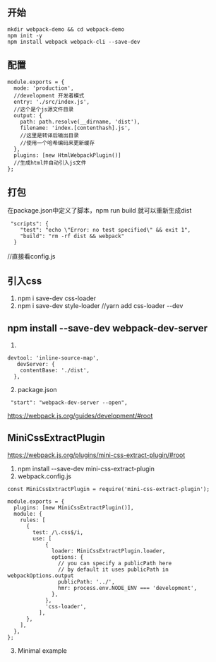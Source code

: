## 开始
```
mkdir webpack-demo && cd webpack-demo
npm init -y
npm install webpack webpack-cli --save-dev
```
## 配置
```
module.exports = {
  mode: 'production',
  //development 开发者模式
  entry: './src/index.js',
  //这个是个js源文件目录
  output: {
    path: path.resolve(__dirname, 'dist'),
    filename: 'index.[contenthash].js',
    //这里是转译后输出目录
    //使用一个哈希编码来更新缓存
  },
  plugins: [new HtmlWebpackPlugin()]
  //生成html并自动引入js文件
};
```
## 打包
在package.json中定义了脚本，npm run build 就可以重新生成dist
```
 "scripts": {
    "test": "echo \"Error: no test specified\" && exit 1",
    "build": "rm -rf dist && webpack"
  }
  ```
//直接看config.js
## 引入css
1. npm i save-dev css-loader
2. npm i save-dev style-loader
//yarn add css-loader --dev
##  npm install --save-dev webpack-dev-server
1. 
```
devtool: 'inline-source-map',
   devServer: {
    contentBase: './dist',
  },
```
2. package.json
```
 "start": "webpack-dev-server --open",
 ```
https://webpack.js.org/guides/development/#root
## MiniCssExtractPlugin
https://webpack.js.org/plugins/mini-css-extract-plugin/#root

1. npm install --save-dev mini-css-extract-plugin
2. webpack.config.js

```
const MiniCssExtractPlugin = require('mini-css-extract-plugin');

module.exports = {
  plugins: [new MiniCssExtractPlugin()],
  module: {
    rules: [
      {
        test: /\.css$/i,
        use: [
            {
              loader: MiniCssExtractPlugin.loader,
              options: {
                // you can specify a publicPath here
                // by default it uses publicPath in webpackOptions.output
                publicPath: '../',
                hmr: process.env.NODE_ENV === 'development',
              },
            },
            'css-loader',
          ],
      },
    ],
  },
};
```
3. Minimal example
